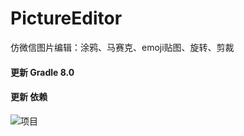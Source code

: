 # PictureEditor
仿微信图片编辑：涂鸦、马赛克、emoji贴图、旋转、剪裁

#### 更新 Gradle 8.0
#### 更新 依赖

![项目](https://github.com/HolyshitOvO/PictureEditor/assets/39211450/1659fe49-0c0c-4955-bf55-0b7ba7f3fdf1)
